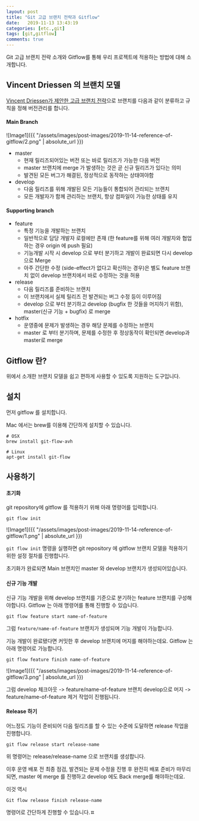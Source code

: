 ```yaml
---
layout: post
title: "Git 고급 브랜치 전략과 Gitflow"
date:   2019-11-13 13:43:19
categories: [etc.,git]
tags: [git,gitflow]
comments: true
---
```

Git 고급 브랜치 전략 소개와 Gitflow를 통해 우리 프로젝트에 적용하는 방법에 대해 소개합니다.
<!--more-->

## Vincent Driessen 의 브랜치 모델
[Vincent Driessen가 제안한 고급 브랜치 전략](https://nvie.com/posts/a-successful-git-branching-model/)으로 브랜치를 다음과 같이 분류하고 규칙을 정해 버전관리를 합니다.

#### Main Branch
![Image1]({{ "/assets/images/post-images/2019-11-14-reference-of-gitflow/2.png" | absolute_url }})

- master
	- 현재 릴리즈되어있는 버전 또는 바로 릴리즈가 가능한 다음 버전
	- master 브랜치에 merge 가 발생하는 것은 곧 신규 릴리즈가 있다는 의미
	- 발견된 모든 버그가 해결된, 정상적으로 동작하는 상태여야함
- develop
	- 다음 릴리즈를 위해 개발된 모든 기능들이 통합되어 관리되는 브랜치
	-  모든 개발자가 함께 관리하는 브랜치, 항상 컴파일이 가능한 상태를 유지

#### Supporting branch 
- feature
	- 특정 기능을 개발하는 브랜치
	- 일반적으로 담당 개발자 로컬에만 존재 (한 feature를 위해 여러 개발자와 협업하는 경우 origin 에 push 필요)
	- 기능개발 시작 시 develop 으로 부터 분기하고 개발이 완료되면 다시 develop 으로 Merge
	- 아주 간단한 수정 (side-effect가 없다고 확신하는 경우)은 별도 feature 브랜치 없이 develop 브랜치에서 바로 수정하는 것을 허용
- release
	- 다음 릴리즈를 준비하는 브랜치
	- 이 브랜치에서 실제 릴리즈 전 발견되는 버그 수정 등이 이루어짐
	- develop 으로 부터 분기하고 develop (bugfix 한 것들을 머지하기 위함), master(신규 기능 + bugfix) 로 merge
- hotfix
	- 운영중에 문제가 발생하는 경우 해당 문제를 수정하는 브랜치
	- master 로 부터 분기하며, 문제를 수정한 후 정상동작이 확인되면 develop과 master로 merge

## Gitflow 란?
위에서 소개한 브랜치 모델을 쉽고 편하게 사용할 수 있도록 지원하는 도구입니다.

## 설치
먼저 gitflow 를 설치합니다.

Mac 에서는 brew를 이용해 간단하게 설치할 수 있습니다.

```
# OSX
brew install git-flow-avh

# Linux
apt-get install git-flow
```

## 사용하기
#### 초기화
git repository에 gitflow 를 적용하기 위해 아래 명령어를 입력합니다.

```
git flow init
```

 ![Image1]({{ "/assets/images/post-images/2019-11-14-reference-of-gitflow/1.png" | absolute_url }})

`git flow init` 명령을 실행하면 git repository 에 gitflow 브랜치 모델을 적용하기 위한 설정 절차를 진행합니다.

초기화가 완료되면 Main 브랜치인 master 와 develop 브랜치가 생성되어있습니다.

#### 신규 기능 개발
신규 기능 개발을 위해 develop 브랜치를 기준으로 분기하는 feature 브랜치를 구성해야합니다.
Gitflow 는 아래 명령어를 통해 진행할 수 있습니다.

```
git flow feature start name-of-feature
```
그럼 `feature/name-of-feature` 브랜치가 생성되며 기능 개발이 가능합니다.

기능 개발이 완료됐다면 커밋한 후 develop 브랜치에 머지를 해야하는데요.
Gitflow 는 아래 명령어로 가능합니다.

```
git flow feature finish name-of-feature
```

![Image1]({{ "/assets/images/post-images/2019-11-14-reference-of-gitflow/3.png" | absolute_url }})

그럼 develop 체크아웃 -> feature/name-of-feature 브랜치 develop으로 머지 ->  feature/name-of-feature 제거 작업이 진행됩니다.

#### Release 하기
어느정도 기능이 준비되어 다음 릴리즈를 할 수 있는 수준에 도달하면 release 작업을 진행합니다.

```
git flow release start release-name
```

위 명령어는 release/release-name 으로 브랜치를 생성합니다.

이후 운영 배포 전 최종 점검, 발견되는 문제 수정을 진행 후 완전히 배포 준비가 마무리되면, master 에 merge 를 진행하고 develop 에도 Back merge를 해야하는데요.

이것 역시

```
Git flow release finish release-name 
```


명령어로 간단하게 진행할 수 있습니다.ㅍ